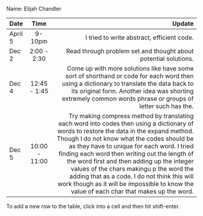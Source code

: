 Name: Elijah Chandler

| Date    |     Time      |                                                                                                                                                                                                                                                                                                                                                                                                                                                                                                                      Update |
|:--------|:-------------:|----------------------------------------------------------------------------------------------------------------------------------------------------------------------------------------------------------------------------------------------------------------------------------------------------------------------------------------------------------------------------------------------------------------------------------------------------------------------------------------------------------------------------:|
| April 5 |    9-10pm     |                                                                                                                                                                                                                                                                                                                                                                                                                                                                                  I tried to write abstract, efficient code. |
| Dec 2   |  2:00 - 2:30  |                                                                                                                                                                                                                                                                                                                                                                                                                                                             Read through problem set and thought about potential solutions. |
| Dec 4   | 12:45 - 1:45  |                                                                                                                                                                                                                                                                       Come up with more solutions like have some sort of shorthand or code for each word then using a dictionary to translate the data back to its original form. Another idea was shorting extremely common words phrase or groups of letter such has the. |
| Dec 5   | 10:00 - 11:00 | Try making compress method by translating each word into codes then using a dictionary of words to restore the data in the expand method. Though I do not know what the codes should be as they have to unique for each word. I tried finding each word then writing out the length of the word first and then adding up the integer values of the chars makingu p the word the adding that as a code. I do not think this will work though as it will be impossible to know the value of each char that makes up the word. |


To add a new row to the table, click into a cell and then hit shift-enter.